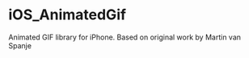 iOS_AnimatedGif
===============

Animated GIF library for iPhone. Based on original work by Martin van Spanje